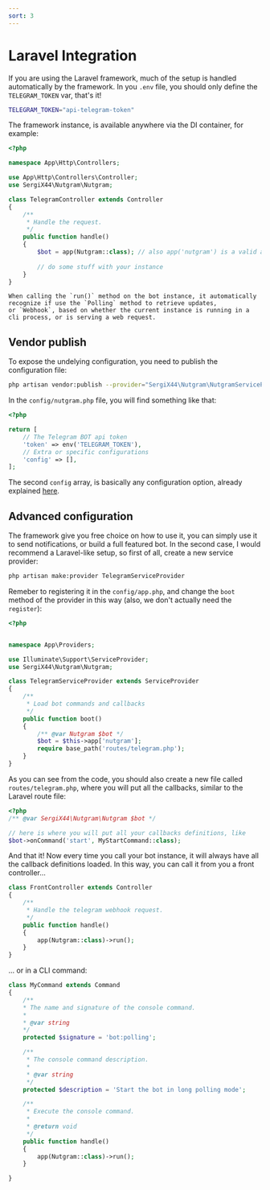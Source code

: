 ```yaml
---
sort: 3
---
```


# Laravel Integration

If you are using the Laravel framework, much of the setup is handled automatically by the framework. In you `.env` file,
you should only define the `TELEGRAM_TOKEN` var, that's it!

```bash
TELEGRAM_TOKEN="api-telegram-token"
```

The framework instance, is available anywhere via the DI container, for example:

```php
<?php

namespace App\Http\Controllers;

use App\Http\Controllers\Controller;
use SergiX44\Nutgram\Nutgram;

class TelegramController extends Controller
{
    /**
     * Handle the request.
     */
    public function handle()
    {
        $bot = app(Nutgram::class); // also app('nutgram') is a valid alias
        
        // do some stuff with your instance      
    }
}
```

```tip
When calling the `run()` method on the bot instance, it automatically recognize if use the `Polling` method to retrieve updates,
or `Webhook`, based on whether the current instance is running in a cli process, or is serving a web request.
```

## Vendor publish

To expose the undelying configuration, you need to publish the configuration file:

```bash
php artisan vendor:publish --provider="SergiX44\Nutgram\NutgramServiceProvider" --tag="nutgram"
```

In the `config/nutgram.php` file, you will find something like that:

```php
<?php

return [
    // The Telegram BOT api token
    'token' => env('TELEGRAM_TOKEN'),
    // Extra or specific configurations
    'config' => [],
];
```

The second `config` array, is basically any configuration option, already
explained [here](installation.md#configuration).

## Advanced configuration

The framework give you free choice on how to use it, you can simply use it to send notifications, or build a full
featured bot. In the second case, I would recommend a Laravel-like setup, so first of all, create a new service
provider:

```bash
php artisan make:provider TelegramServiceProvider
```

Remeber to registering it in the `config/app.php`, and change the `boot` method of the provider in this way (also, we
don't actually need the `register`):

```php
<?php


namespace App\Providers;

use Illuminate\Support\ServiceProvider;
use SergiX44\Nutgram\Nutgram;

class TelegramServiceProvider extends ServiceProvider
{
    /**
     * Load bot commands and callbacks
     */
    public function boot()
    {
        /** @var Nutgram $bot */
        $bot = $this->app['nutgram'];
        require base_path('routes/telegram.php');
    }
}
```

As you can see from the code, you should also create a new file called `routes/telegram.php`, where you will put all the
callbacks, similar to the Laravel route file:

```php
<?php
/** @var SergiX44\Nutgram\Nutgram $bot */

// here is where you will put all your callbacks definitions, like
$bot->onCommand('start', MyStartCommand::class);
```

And that it! Now every time you call your bot instance, it will always have all the callback definitions loaded. In this
way, you can call it from you a front controller...

```php
class FrontController extends Controller
{
    /**
     * Handle the telegram webhook request.
     */
    public function handle()
    {
        app(Nutgram::class)->run();
    }
}
```

... or in a CLI command:

```php
class MyCommand extends Command
{
    /**
    * The name and signature of the console command.
    *
    * @var string
    */
    protected $signature = 'bot:polling';

    /**
     * The console command description.
     *
     * @var string
     */
    protected $description = 'Start the bot in long polling mode';

    /**
     * Execute the console command.
     *
     * @return void
     */
    public function handle()
    {
        app(Nutgram::class)->run();
    }

}
```